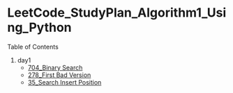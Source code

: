 # LeetCode_StudyPlan_Algorithm1_Using_Python

<!-- TABLE OF CONTENTS -->
  <summary>Table of Contents</summary>
  <ol>
    <li>
      day1
      <ul>
        <li><a href="https://leetcode.com/problems/binary-search/?envType=study-plan&id=algorithm-i">704_Binary Search</a></li>
        <li><a href="https://leetcode.com/problems/first-bad-version/?envType=study-plan&id=algorithm-i">278_First Bad Version</a></li>
        <li><a href="https://leetcode.com/problems/search-insert-position/?envType=study-plan&id=algorithm-i">35_Search Insert Position</a></li>
      </ul>
    </li>
  </ol>
